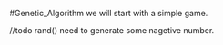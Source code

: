 #Genetic_Algorithm
we will start with a simple game.

//todo rand() need to generate some nagetive number.
